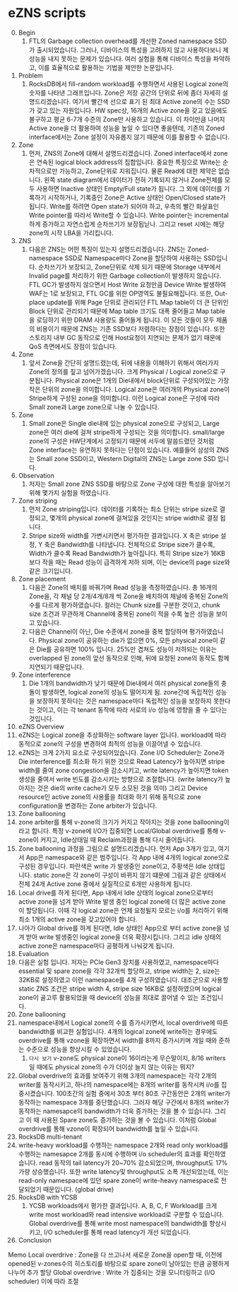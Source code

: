 # eZNS scripts

0. Begin
   1. FTL의 Garbage collection overhead를 개선한 Zoned namespace SSD가 출시되었습니다. 그러나, 디바이스의 특성을 고려하지 않고 사용하다보니 제 성능을 내지 못하는 문제가 있습니다. 여러 실험을 통해 디바이스 특성을 파악하고, 이를 효율적으로 활용하는 기법을 제안한 논문입니다.
1. Problem
   1. RocksDB에서 fill-random workload를 수행하면서 사용된 Logical zone의 숫자를 나타낸 그래프입니다. Zone은 저장 공간의 단위로 뒤에 좀더 자세히 설명드리겠습니다. 여기서 빨간색 선으로 표기 된 최대 Active zone의 수는 SSD가 갖고 있는 자원입니다. HW spec상, 16개의 Active zone을 갖고 있음에도 불구하고 평균 6-7개 수준의 Zone만 사용하고 있습니다. 이 차이만큼 나머지 Active zone을 더 활용하여 성능을 높일 수 있다면 좋을텐데, 기존의 Zoned interface에서는 Zone 설정이 자유롭지 않기 때문에 이를 활용할 수 없습니다.
2. Zone
   1. 먼저, ZNS의 Zone에 대해서 설명드리겠습니다. Zoned interface에서 zone은 연속된 logical block address의 집합입니다. 중요한 특징으로 Write는 순차적으로만 가능하고, Zone단위로 지워집니다. 물론 Read에 대한 제약은 없습니다. 왼쪽 state diagram에서 데이터가 전혀 기록되지 않거나 Zone전체를 모두 사용하면 Inactive 상태인 Empty/Full state가 됩니다. 그 외에 데이터를 기록하기 시작하거나, 기록중인 Zone은 Active 상태인 Open/Closed state가 됩니다. Write를 하려면 Open state가 되어야 하고, 우측의 빨간 화살표인 Write pointer를 따라서 Write할 수 있습니다. Write pointer는 incremental 하게 증가하고 자연스럽게 순차쓰기가 보장됩닏나. 그리고 reset 시에는 해당 zone의 시작 LBA을 가리킵니다.
3. ZNS
   1. 다음은 ZNS는 어떤 특징이 있는지 설명드리겠습니다. ZNS는 Zoned-namespace SSD로 Namespace마다 Zone을 할당하여 사용하는 SSD입니다. 순차쓰기가 보장되고, Zone단위로 삭제 되기 때문에 Storage 내부에서 Invalid page를 처리하기 위한 Garbage collection이 발생하지 않습니다. FTL GC가 발생하지 않으면서 Host Write 요청만큼 Device Write 발생하여 WAF는 1로 보장되고, FTL GC를 위한 OP영역도 불필요해집니다. 또한, Out-place update를 위해 Page 단위로 관리되던 FTL Map table이 더 큰 단위인 Block 단위로 관리되기 때문에 Map table 크기도 대폭 줄어들고 Map table을 로딩하기 위한 DRAM 사용량도 줄어들게 됩니다. 이 모든 것들이 모두 제품의 비용이기 때문에 ZNS는 기존 SSD보다 저렴하다는 장점이 있습니다. 또한 스토리지 내부 GC 동작으로 인해 Host요청이 지연되는 문제가 없기 때문에 QoS 측면에서도 장점이 있습니다.
4. Zone
   1. 앞서 Zone을 간단히 설명드렸는데, 뒤에 내용을 이해하기 위해서 여러가지 Zone의 정의를 짚고 넘어가겠습니다. 크게 Physical / Logical zone으로 구분됩니다. Physical zone은 1개의 Die내에서 block단위로 구성되어있는 가장 작은 단위의 zone을 의미합니다. Logical zone은 여러개의 Physical zone이 Stripe하게 구성된 zone을 의미합니다. 이런 Logical zone은 구성에 따라 Small zone과 Large zone으로 나눌 수 있습니다.
5. Zone
   1. Small zone은 Single die내에 있는 physical zone으로 구성되고, Large zone은 여러 die에 걸쳐 stripe하게 구성되는 것을 의미합니다. small/large zone의 구성은 HW단계에서 고정되기 때문에 서두에 말씀드렸던 것처럼 Zone interface는 유연하지 못하다는 단점이 있습니다. 예를들어 삼성의 ZNS는 Small zone SSD이고, Western Digital의 ZNS는 Large zone SSD 입니다.
6. Observation
   1. 저자는 Small zone ZNS SSD를 바탕으로 Zone 구성에 대한 특성을 알아보기 위해 몇가지 실험을 하였습니다.
7. Zone striping
   1. 먼저 Zone striping입니다. 데이터를 기록하는 최소 단위는 stripe size로 결정되고, 몇개의 physical zone에 걸쳐있을 것인지는 stripe width로 결정 됩니다.
   2. Stripe size와 width를 가변시키면서 평가하한 결과입니다. X 축은 stripe 설정, Y 축은 Bandwidth를 나타냅니다. 전체적으로 Stripe size가 클수록, Width가 클수록 Read Bandwidth가 높아집니다. 특히 Stripe size가 16KB보다 작을 때는 Read 성능이 급격하게 저하 되며, 이는 device의 page size와 같은 크기입니다.
8. Zone placement
   1. 다음은 Zone의 배치를 바꿔가며 Read 성능을 측정하였습니다. 총 16개의 Zone을, 각 채널 당 2개/4개/8개 씩 Zone을 배치하여 채널에 중복된 Zone의 수를 다르게 평가하였습니다. 컬러는 Chunk size를 구분한 것이고, chunk size 조건과 무관하게 Channel에 중복된 zone이 적을 수록 높은 성능을 보이고 있습니다.
   2.  다음은 Channel이 아닌, Die 수준에서 zone을 중복 할당하며 평가하였습니다. Physical zone이 공유하는 die가 없으면 0%, 모든 physical zone이 같은 Die를 공유하면 100% 입니다. 25%만 겹쳐도 성능이 저하되는 이유는 overlapped 된 zone의 앞선 동작으로 인해, 뒤에 요청된 zone의 동작도 함께 지연되기 때문입니다.
9. Zone interference
   1.  Die 1개의 bandwidth가 낮기 때문에 Die내에서 여러 physical zone들의 충돌이 발생하면, logical zone의 성능도 떨어지게 됨. zone간에 독립적인 성능을 보장하지 못하다는 것은 namespace마다 독립적인 성능을 보장하지 못한다는 것이고, 이는 각 tenant 동작에 따라 서로의 i/o 성능에 영향을 줄 수 있다는 것입니다.
10. eZNS Overview
   1.  eZNS는 Logical zone을 추상화하는 software layer 입니다. workload에 따라 동적으로 zone의 구성을 변경하여 최적의 성능을 이끌어낼 수 있습니다.
   2.  eZNS는 크게 2가지 요소로 구성되어있습니다. Zone I/O Scheduler는 Zone과 Die interference를 최소화 하기 위한 것으로 Read Latency가 높아지면 stripe width를 줄여 zone congestion을 감소시키고, write latency가 높아지면 token 생성을 줄여서 write 빈도를 감소시키는 방향으로 조절합니다. (write latency가 높아지는 것은 die의 write cache가 모두 소모된 것을 의미) 그리고 Device resource인 active zone의 사용률을 최대화 하기 위해 동적으로 zone configuration을 변경하는 Zone arbiter가 있습니다.
11. Zone ballooning
   1.  zone arbiter를 통해 v-zone의 크기가 커지고 작아지는 것을 zone ballooning이라고 합니다. 특정 v-zone에 I/O가 집중되면 Local/Global overdrive를 통해 v-zone이 커지고, Idle상태일 때 Reclaim과정을 통해 다시 줄어듭니다.
   2.  Zone ballooning 과정을 그림으로 설명드리겠습니다. 먼저 App 3개가 있고, 여기서 App은 namespace와 같은 범주입니다. 각 App 내에 4개의 logical zone으로 구성된 경우입니다. 파란색은 write 가 발생중인 zone이고, 주황색은 Idle 상태입니다. static zone은 각 zone이 구성이 바뀌지 않기 떄문에 그림과 같은 상태에서 전체 24개 Active zone 중에서 실질적으로 6개만 사용하게 됩니다.
   3.  Local drive를 하게 된다면, App 내에서 Idle 상태의 logical zone으로부터 active zone을 넘겨 받아 Write 발생 중인 logical zone에 더 많은 active zone이 할당됩니다. 이때 각 logical zone은 언제 요청될지 모르는 i/o를 처리하기 위해 최소 1개의 active zone을 갖고있어야 합니다.
   4.  나아가 Global drive를 하게 된다면, Idle 상태인 App으로 부터 active zone을 넘겨 받아 write 발생중인 logical zone을 더욱 확장시킵니다. 그리고 idle 상태의 active zone은 namespace마다 공평하게 나눠갖게 됩니다.
12. Evaluation
   1.  다음은 실험 입니다. 저자는 PCIe Gen3 장치를 사용하였고, namespace마다 essential 및 spare zone을 각각 32개씩 할당하고, stripe width는 2, size는 32KB로 설정하였고 이런 namespace를 4개 구성하였습니다. 대조군으로 사용할 static ZNS 조건은 stripe width 4, stripe size 16KB로 설정하였으며 logical zone이 골고루 활용되었을 때 device의 성능을 최대로 끌어낼 수 있는 조건입니다.
13. Zone ballooning
   1. namespace내에서 Logical zone의 수를 증가시키면서, local overdrive에 따른 bandwidth를 비교한 실험입니다. 4개의 logical zone에 write하는 경우에도 overdrive를 통해 vzone을 확장하면서 width를 8까지 증가시키며 개일 때와 준하는 수준으로 성능을 향상시킬 수 있었습니다.
      1. `다시 보기` v-zone도 physical zone이 16이라는게 무슨말이지, 8/16 writers일 때에도 physical zone의 수가 더이상 늘지 않는 이유는 뭐지?
   2. Global overdrive의 효과를 보여주기 위해 3개의 namespace는 각각 2개의 writer를 동작시키고, 하나의 namespace에는 8개의 writer를 동작시켜 i/o를 집중시켰습니다. 100초간의 실험 중에서 30초 부터 80초 구간동안은 2개의 writer가 동작하는 namespace 3개를 중단했습니다. 그러자 해당 구간에서 8개의 writer가 동작하는 namesapce의 bandwidth가 더욱 증가하는 것을 볼 수 있습니다. 그리고 이 때 사용된 Spare zone도 증가하는 것을 볼 수 있습니다. 이처럼 Global overdrive를 통해 vzone이 확장되어 bandwidth를 높일 수 있습니다.
14. RocksDB multi-tenant
   1. write-heavy workload를 수행하는 namespace 2개와 read only workload를 수행하는 namesapce 2개를 동시에 수행하며 i/o scheduler의 효과를 확인하였습니다. read 동작의 tail latency가 20~70% 감소되었으며, throughput도 17% 가량 상승했습니다. 또한 write latency및 throughput도 소폭 개선되었는데, 이는 read-only namespace에 있던 spare zone이 write-heavy namespace로 전달되었기 때문입니다. (global drive)
15. RocksDB with YCSB
    1.  YCSB workloads에서 평가한 결과입니다. A, B, C, F Workload를 크게 write most workload와 read intensive workload로 구분할 수 있습니다. Global overdrive를 통해 write most namespace의 bandwidth를 향상시키고, I/O scheduler를 통해 read latency가 개선 되었습니다.
16. Conclusion


Memo
Local overdrive : Zone을 다 쓰고나서 새로운 Zone을 open할 때, 이전에 opened된 v-zones수의 히스토리를 바탕으로 spare zone이 남아있는 만큼 공평하게 나누어 추가 할당
Global overdrive : Write 가 집중되는 것을 모니터링하고 (I/O scheduler) 이에 따라 조절
